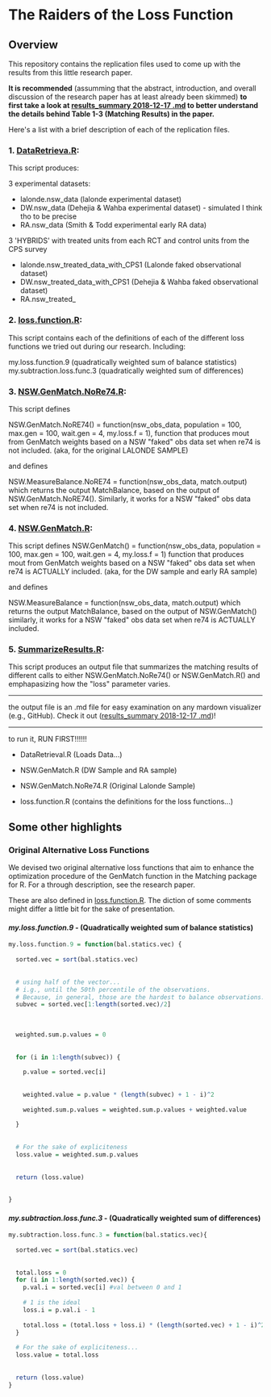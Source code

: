 # The Raiders of the Loss Function


## Overview

This repository contains the replication files used to come up with the results  from this little research paper.

**It is recommended** (assumming that the abstract, introduction, and overall discussion of the research paper has at least already been skimmed) **to first take a look at [results_summary 2018-12-17 .md](https://github.com/josealvarez97/The-Raiders-of-the-Loss-Function/blob/master/Summary%20Output%20Files/results_summary%202018-12-17%20.md) to better understand the details behind Table 1-3 (Matching Results) in the paper.** 

Here's a list with a brief description of each of the replication files.

### 1. [DataRetrieva.R](): 

This script produces:

3 experimental datasets:
* lalonde.nsw_data (lalonde experimental dataset)
* DW.nsw_data (Dehejia & Wahba experimental dataset) - simulated I think tho to be precise
* RA.nsw_data (Smith & Todd experimental early RA data)

3 'HYBRIDS' with treated units from each RCT and control units from the CPS survey
- lalonde.nsw_treated_data_with_CPS1 (Lalonde faked observational dataset)
- DW.nsw_treated_data_with_CPS1 (Dehejia & Wahba faked observational dataset)
- RA.nsw_treated_



### 2. [loss.function.R](): 

This script contains each of the definitions of each of the different
loss functions we tried out during our research. Including:

my.loss.function.9 (quadratically weighted sum of balance statistics)
my.subtraction.loss.func.3 (quadratically weighted sum of differences)


### 3. [NSW.GenMatch.NoRe74.R]():

This script defines

NSW.GenMatch.NoRE74() = function(nsw_obs_data, population = 100, max.gen = 100, wait.gen = 4, my.loss.f = 1), function that produces mout from GenMatch weights based on a NSW "faked" obs data set when re74 is not included.
(aka, for the original LALONDE SAMPLE)

and defines

NSW.MeasureBalance.NoRE74 = function(nsw_obs_data, match.output) which returns the output MatchBalance, based on the output of NSW.GenMatch.NoRE74(). Similarly, it works for a NSW "faked" obs data set when re74 is not included.

### 4. [NSW.GenMatch.R]():

This script defines NSW.GenMatch() = function(nsw_obs_data, population = 100, max.gen = 100, wait.gen = 4, my.loss.f = 1) function that produces mout from GenMatch weights based on a NSW "faked" obs data set when re74 is ACTUALLY included.
(aka, for the DW sample and early RA sample)

and defines

NSW.MeasureBalance = function(nsw_obs_data, match.output) which returns the output MatchBalance, based on the output of NSW.GenMatch() similarly, it works for a NSW "faked" obs data set when re74 is ACTUALLY included.

### 5. [SummarizeResults.R]():

This script produces an output file that summarizes the matching results
of different calls to either NSW.GenMatch.NoRe74() or NSW.GenMatch.R() and emphapasizing how the "loss" parameter varies.

****
the output file is an .md file for
easy examination on any mardown visualizer (e.g., GitHub). Check it out ([results_summary 2018-12-17 .md](https://github.com/josealvarez97/The-Raiders-of-the-Loss-Function/blob/master/Summary%20Output%20Files/results_summary%202018-12-17%20.md))!
****

to run it, RUN FIRST!!!!!!

* DataRetrieval.R (Loads Data...)

* NSW.GenMatch.R (DW Sample and RA sample)

* NSW.GenMatch.NoRe74.R (Original Lalonde Sample)

* loss.function.R (contains the definitions for the loss functions...)


## Some other highlights

### Original Alternative Loss Functions

We devised two original alternative loss functions that aim to enhance the optimization procedure of the GenMatch function in the Matching package for R. For a through description, see the research paper.

These are also defined in [loss.function.R](https://github.com/josealvarez97/The-Raiders-of-the-Loss-Function/blob/master/ReplicationFiles/loss.function.R). The diction of some comments might differ a little bit for the sake of presentation.

#### *my.loss.function.9* - (Quadratically weighted sum of balance statistics)

```R
my.loss.function.9 = function(bal.statics.vec) {
  
  sorted.vec = sort(bal.statics.vec)
  
  
  # using half of the vector...
  # i.g., until the 50th percentile of the observations.
  # Because, in general, those are the hardest to balance observations...
  subvec = sorted.vec[1:length(sorted.vec)/2]
  
  
  
  weighted.sum.p.values = 0 
  
  
  for (i in 1:length(subvec)) {
    
    p.value = sorted.vec[i]
    
    
    weighted.value = p.value * (length(subvec) + 1 - i)^2
    
    weighted.sum.p.values = weighted.sum.p.values + weighted.value
    
  }
  
  
  # For the sake of expliciteness
  loss.value = weighted.sum.p.values 
  
  
  return (loss.value)
  
  
}
```

#### *my.subtraction.loss.func.3* - (Quadratically weighted sum of differences)

```R
my.subtraction.loss.func.3 = function(bal.statics.vec){
  
  sorted.vec = sort(bal.statics.vec)
  
  
  total.loss = 0
  for (i in 1:length(sorted.vec)) {
    p.val.i = sorted.vec[i] #val between 0 and 1
    
    # 1 is the ideal 
    loss.i = p.val.i - 1 
    
    total.loss = (total.loss + loss.i) * (length(sorted.vec) + 1 - i)^2
  }
  
  # For the sake of expliciteness...
  loss.value = total.loss
  
  
  return (loss.value) 
}

```

